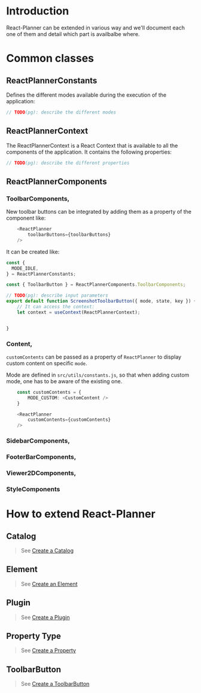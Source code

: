 # Introduction

React-Planner can be extended in various way and we'll document each one of them and detail which part is availbalbe where.

# Common classes

## ReactPlannerConstants

Defines the different modes available during the execution of the application:

```typescript
// TODO(pg): describe the different modes
```

## ReactPlannerContext

The ReactPlannerContext is a React Context that is available to all the components of the application. It contains the following properties:

```typescript
// TODO(pg): describe the different properties
```


## ReactPlannerComponents

### ToolbarComponents,

New toolbar buttons can be integrated by adding them as a property of the <ReactPlanner> component like:

```typescript
    <ReactPlanner
        toolbarButtons={toolbarButtons}
    />
```

It can be created like:

```typescript
const {
  MODE_IDLE,
} = ReactPlannerConstants;

const { ToolbarButton } = ReactPlannerComponents.ToolbarComponents;

// TODO(pg): describe input parameters
export default function ScreenshotToolbarButton({ mode, state, key }) {
    // It can access the context:
    let context = useContext(ReactPlannerContext);


}
```	

### Content,

`customContents` can be passed as a property of `ReactPlanner` to display custom content on specific `mode`.

Mode are defined in `src/utils/constants.js`, so that when adding custom mode, one has to be aware of the existing one.

```typescript
    const customContents = {
        MODE_CUSTOM: <CustomContent />
    }

    <ReactPlanner
        customContents={customContents}
    />
```

### SidebarComponents,

### FooterBarComponents,

### Viewer2DComponents,

### StyleComponents

### 

# How to extend React-Planner

## Catalog
> See [Create a Catalog](HOW_TO_CREATE_A_CATALOG.md)

## Element
> See [Create an Element](HOW_TO_CREATE_AN_ELEMENT.md)

## Plugin
> See [Create a Plugin](HOW_TO_CREATE_A_PLUGIN.md)

## Property Type
> See [Create a Property](HOW_TO_CREATE_A_PROPERTY.md)

## ToolbarButton
> See [Create a ToolbarButton](HOW_TO_CREATE_A_TOOLBAR_BUTTON.md)
